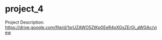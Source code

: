 # project_4

Project Description: https://drive.google.com/file/d/1srUZAWO5ZtKp0EeR4oXGsZErGj_aWGAc/view
